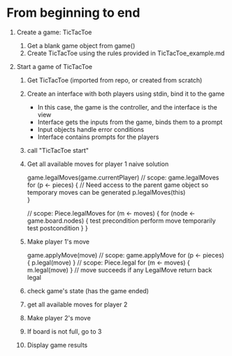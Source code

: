 # From beginning to end

1. Create a game: TicTacToe
    1. Get a blank game object from game()
    2. Create TicTacToe using the rules provided in TicTacToe_example.md

2. Start a game of TicTacToe
    1. Get TicTacToe (imported from repo, or created from scratch)
    2. Create an interface with both players using stdin, bind it to the game
        - In this case, the game is the controller, and the interface is the view
        - Interface gets the inputs from the game, binds them to a prompt
        - Input objects handle error conditions
        - Interface contains prompts for the players
    3. call "TicTacToe start"
    4. Get all available moves for player 1
        naive solution    

        game.legalMoves(game.currentPlayer)
        // scope: game.legalMoves
        for (p <- pieces) {
            // Need access to the parent game object so temporary moves can be generated
            p.legalMoves(this)        
        }

        // scope: Piece.legalMoves
        for (m <- moves) {
            for (node <- game.board.nodes) {
                test precondition
                perform move temporarily
                test postcondition
            }
        }

    5. Make player 1's move
        
        game.applyMove(move)
        // scope: game.applyMove
        for (p <- pieces) {
            p.legal(move)
        }
        // scope: Piece.legal
        for (m <- moves) {
            m.legal(move)
        }
        // move succeeds if any LegalMove return back legal

    6. check game's state (has the game ended)
    7. get all available moves for player 2
    8. Make player 2's move
    9. If board is not full, go to 3
    10. Display game results 
